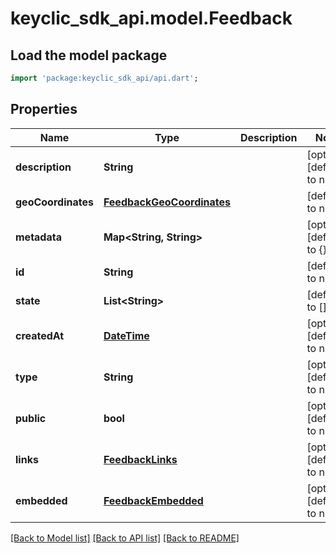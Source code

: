 # keyclic_sdk_api.model.Feedback

## Load the model package
```dart
import 'package:keyclic_sdk_api/api.dart';
```

## Properties
Name | Type | Description | Notes
------------ | ------------- | ------------- | -------------
**description** | **String** |  | [optional] [default to null]
**geoCoordinates** | [**FeedbackGeoCoordinates**](FeedbackGeoCoordinates.md) |  | [default to null]
**metadata** | **Map&lt;String, String&gt;** |  | [optional] [default to {}]
**id** | **String** |  | [default to null]
**state** | **List&lt;String&gt;** |  | [default to []]
**createdAt** | [**DateTime**](DateTime.md) |  | [optional] [default to null]
**type** | **String** |  | [optional] [default to null]
**public** | **bool** |  | [optional] [default to null]
**links** | [**FeedbackLinks**](FeedbackLinks.md) |  | [optional] [default to null]
**embedded** | [**FeedbackEmbedded**](FeedbackEmbedded.md) |  | [optional] [default to null]

[[Back to Model list]](../README.md#documentation-for-models) [[Back to API list]](../README.md#documentation-for-api-endpoints) [[Back to README]](../README.md)


